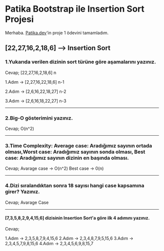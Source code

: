 # Patika Bootstrap ile Insertion Sort Projesi 

Merhaba. [Patika.dev](https://www.patika.dev/tr)'in proje 1 ödevini tamamladım.

## [22,27,16,2,18,6] --> Insertion Sort

### 1.Yukarıda verilen dizinin sort türüne göre aşamalarını yazınız.

Cevap;
[22,27,16,2,18,6] n

1.Adım -> [2,27,16,22,18,6] n-1

2.Adım -> [2,6,16,22,18,27] n-2

3.Adım -> [2,6,16,18,22,27] n-3

---

### 2.Big-O gösterimini yazınız.
Cevap; O(n^2)

---

### 3.Time Complexity: Average case: Aradığımız sayının ortada olması,Worst case: Aradığımız sayının sonda olması, Best case: Aradığımız sayının dizinin en başında olması.
Cevap;
Avarage case -> O(n^2)
Best case -> 0(n)

---

### 4.Dizi sıralandıktan sonra 18 sayısı hangi case kapsamına girer? Yazınız.
Cevap;
Avarage Case

---

#### [7,3,5,8,2,9,4,15,6] dizisinin Insertion Sort'a göre ilk 4 adımını yazınız.
Cevap;

1.Adım -> 2,3,5,8,7,9,4,15,6
2.Adım -> 2,3,4,8,7,9,5,15,6
3.Adım -> 2,3,4,5,7,9,8,15,6
4.Adım -> 2,3,4,5,6,9,8,15,7
